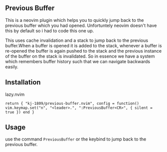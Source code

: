 ## Previous Buffer

This is a neovim plugin which helps you to quickly jump back to the previous buffer which you had opened.
Unfortuntely neovim doesn't have this by default so i had to code this one up.

This uses cache invalidation and a stack to jump back to the previous buffer.When a buffer is opened it is added to the stack, whenever a buffer is re-opened the buffer is again pushed to the stack and the previous instance of the buffer on the stack is invalidated. So in essence we have a system which remembers buffer history such that we can navigate backwards easily.

## Installation

lazy.nvim

`
return {
	"kj-1809/previous-buffer.nvim",
	config = function()
		vim.keymap.set("n", "<leader>.", ":PreviousBuffer<CR>", { silent = true })
	end
}
`

## Usage

use the command `PreviousBuffer` or the keybind to jump back to the previous buffer.

